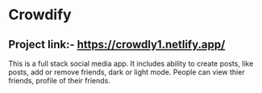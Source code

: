 # Crowdify
## Project link:- https://crowdly1.netlify.app/ 
This is a full stack social media app. It includes ability to create posts, like posts, add or remove friends, dark or light mode. People can view thier friends, profile of their friends.
